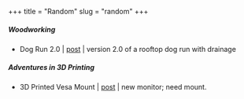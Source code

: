 +++
title = "Random"
slug = "random"
+++

##### Woodworking
- Dog Run 2.0 | [post](posts/dog-run-2) | version 2.0 of a rooftop dog run with drainage

##### Adventures in 3D Printing
- 3D Printed Vesa Mount | [post](posts/3d-printed-vesa-mount) | new monitor; need mount.